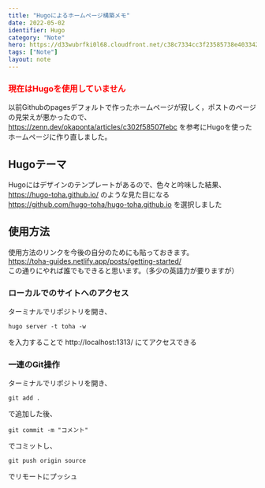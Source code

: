 ```yaml
---
title: "Hugoによるホームページ構築メモ"
date: 2022-05-02
identifier: Hugo
category: "Note"
hero: https://d33wubrfki0l68.cloudfront.net/c38c7334cc3f23585738e40334284fddcaf03d5e/2e17c/images/hugo-logo-wide.svg
tags: ["Note"]
layout: note
---
```


### <span style="color: red; ">現在はHugoを使用していません　</span>

以前Githubのpagesデフォルトで作ったホームページが寂しく，ポストのページの見栄えが悪かったので、  
https://zenn.dev/okaponta/articles/c302f58507febc を参考にHugoを使ったホームページに作り直しました。  
<!--more-->

## Hugoテーマ

Hugoにはデザインのテンプレートがあるので、色々と吟味した結果、  
https://hugo-toha.github.io/
のような見た目になる  
https://github.com/hugo-toha/hugo-toha.github.io
を選択しました

## 使用方法

使用方法のリンクを今後の自分のためにも貼っておきます。  
https://toha-guides.netlify.app/posts/getting-started/  
この通りにやれば誰でもできると思います。（多少の英語力が要りますが）

### ローカルでのサイトへのアクセス
ターミナルでリポジトリを開き、
```
hugo server -t toha -w
```
を入力することで
http://localhost:1313/
にてアクセスできる

### 一連のGit操作
ターミナルでリポジトリを開き、
```
git add .
```
で追加した後、
```
git commit -m "コメント"
```
でコミットし、
```
git push origin source
```
でリモートにプッシュ
